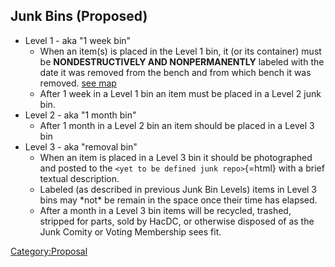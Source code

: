 ## Junk Bins (Proposed)

-   Level 1 - aka "1 week bin"
    -   When an item(s) is placed in the Level 1 bin, it (or its
        container) must be **NONDESTRUCTIVELY AND NONPERMANENTLY**
        labeled with the date it was removed from the bench and from
        which bench it was removed. [ see map](Space_Map)
    -   After 1 week in a Level 1 bin an item must be placed in a Level
        2 junk bin.
-   Level 2 - aka "1 month bin"
    -   After 1 month in a Level 2 bin an item should be placed in a
        Level 3 bin
-   Level 3 - aka "removal bin"
    -   When an item is placed in a Level 3 bin it should be
        photographed and posted to the
        `<yet to be defined junk repo>`{=html} with a brief textual
        description.
    -   Labeled (as described in previous Junk Bin Levels) items in
        Level 3 bins may \*not\* be remain in the space once their time
        has elapsed.
    -   After a month in a Level 3 bin items will be recycled, trashed,
        stripped for parts, sold by HacDC, or otherwise disposed of as
        the Junk Comity or Voting Membership sees fit.

[Category:Proposal](Category:Proposal)
